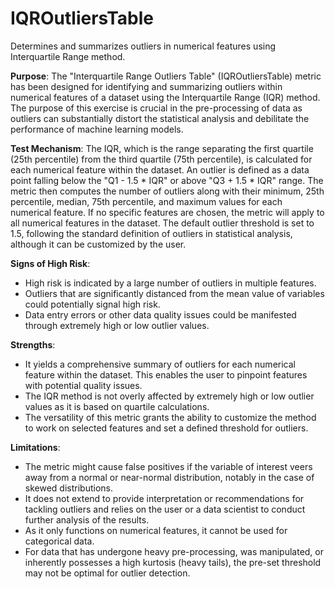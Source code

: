 # IQROutliersTable

Determines and summarizes outliers in numerical features using Interquartile Range method.

**Purpose**: The "Interquartile Range Outliers Table" (IQROutliersTable) metric has been designed for identifying
and summarizing outliers within numerical features of a dataset using the Interquartile Range (IQR) method. The
purpose of this exercise is crucial in the pre-processing of data as outliers can substantially distort the
statistical analysis and debilitate the performance of machine learning models.

**Test Mechanism**: The IQR, which is the range separating the first quartile (25th percentile) from the third
quartile (75th percentile), is calculated for each numerical feature within the dataset. An outlier is defined as a
data point falling below the "Q1 - 1.5 * IQR" or above "Q3 + 1.5 * IQR" range. The metric then computes the number
of outliers along with their minimum, 25th percentile, median, 75th percentile, and maximum values for each
numerical feature. If no specific features are chosen, the metric will apply to all numerical features in the
dataset. The default outlier threshold is set to 1.5, following the standard definition of outliers in statistical
analysis, although it can be customized by the user.

**Signs of High Risk**:
- High risk is indicated by a large number of outliers in multiple features.
- Outliers that are significantly distanced from the mean value of variables could potentially signal high risk.
- Data entry errors or other data quality issues could be manifested through extremely high or low outlier values.

**Strengths**:
- It yields a comprehensive summary of outliers for each numerical feature within the dataset. This enables the
user to pinpoint features with potential quality issues.
- The IQR method is not overly affected by extremely high or low outlier values as it is based on quartile
calculations.
- The versatility of this metric grants the ability to customize the method to work on selected features and set a
defined threshold for outliers.

**Limitations**:
- The metric might cause false positives if the variable of interest veers away from a normal or near-normal
distribution, notably in the case of skewed distributions.
- It does not extend to provide interpretation or recommendations for tackling outliers and relies on the user or a
data scientist to conduct further analysis of the results.
- As it only functions on numerical features, it cannot be used for categorical data.
- For data that has undergone heavy pre-processing, was manipulated, or inherently possesses a high kurtosis (heavy
tails), the pre-set threshold may not be optimal for outlier detection.